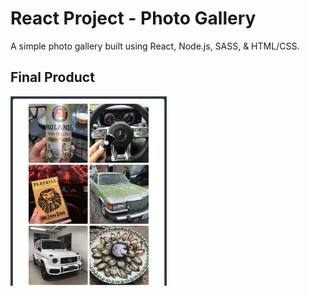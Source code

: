# React Project - Photo Gallery

A simple photo gallery built using React, Node.js, SASS, & HTML/CSS.

## Final Product

<img src="https://github.com/john-ngai/react-gallery/blob/main/docs/01_Gallery.png" alt="Gallery" width="250px" />